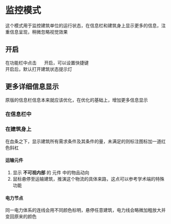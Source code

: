 # 监控模式
这个模式用于监控建筑单位的运行状态，在信息栏和建筑身上显示更多的信息，注重信息呈现，稍微忽略视觉效果
## 开启  
在功能栏中点击 ![alt text](图/tendency.png) 开启，可以设置快捷键  
开启后，默认打开建筑状态提示灯

## 更多详细信息显示
原版的信息栏信息本来就应该优化，在优化的基础上，增加更多信息显示

### 在信息栏中  

### 在建筑身上 
在血条之下，显示建筑所有需求条件及其条件的量，未满足的则标注图标加一道红色斜杠

#### 运输元件
1. 显示 **不可视内部** 的 元件 中的物品动向
2. 鼠标悬停至运输建筑，推演这个物流的具体来路，这点可以参考学术端的特殊功能

#### 电力节点
同一电力体系的连线会用不同颜色标明，悬停任意建筑，电力线会略微加粗放大并变回原来的颜色